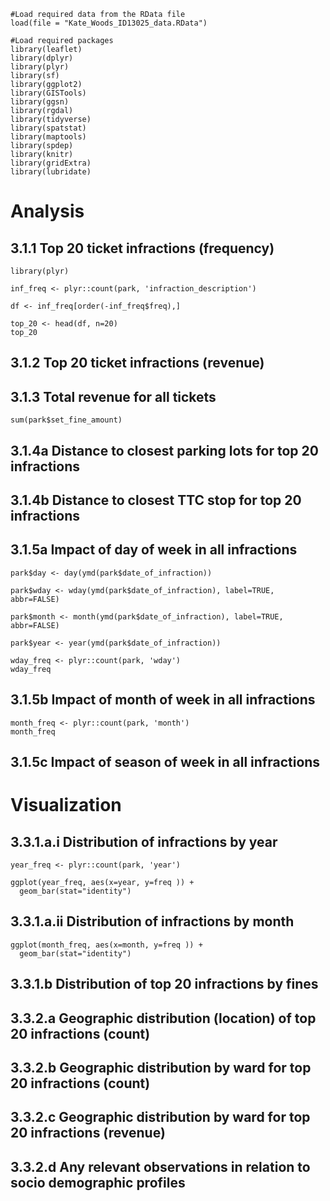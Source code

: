 ```{r}
#Load required data from the RData file
load(file = "Kate_Woods_ID13025_data.RData")

#Load required packages
library(leaflet)
library(dplyr)
library(plyr)
library(sf)
library(ggplot2)
library(GISTools)
library(ggsn)
library(rgdal)
library(tidyverse)
library(spatstat)
library(maptools)
library(spdep)
library(knitr)
library(gridExtra)
library(lubridate)
```


# Analysis

## 3.1.1 Top 20 ticket infractions (frequency)

```{r}
library(plyr)

inf_freq <- plyr::count(park, 'infraction_description')

df <- inf_freq[order(-inf_freq$freq),]

top_20 <- head(df, n=20)
top_20
```

## 3.1.2 Top 20 ticket infractions (revenue)

## 3.1.3 Total revenue for all tickets

```{r}
sum(park$set_fine_amount)
```


## 3.1.4a Distance to closest parking lots for top 20 infractions

## 3.1.4b Distance to closest TTC stop for top 20 infractions

## 3.1.5a Impact of day of week in all infractions

```{r}
park$day <- day(ymd(park$date_of_infraction))

park$wday <- wday(ymd(park$date_of_infraction), label=TRUE, abbr=FALSE)

park$month <- month(ymd(park$date_of_infraction), label=TRUE, abbr=FALSE)

park$year <- year(ymd(park$date_of_infraction))

wday_freq <- plyr::count(park, 'wday')
wday_freq
```
## 3.1.5b Impact of month of week in all infractions

```{r}
month_freq <- plyr::count(park, 'month')
month_freq
```

## 3.1.5c Impact of season of week in all infractions


# Visualization

## 3.3.1.a.i Distribution of infractions by year

```{r}
year_freq <- plyr::count(park, 'year')

ggplot(year_freq, aes(x=year, y=freq )) +
  geom_bar(stat="identity")
```


## 3.3.1.a.ii Distribution of infractions by month

```{r}
ggplot(month_freq, aes(x=month, y=freq )) +
  geom_bar(stat="identity")
```


## 3.3.1.b Distribution of top 20 infractions by fines

## 3.3.2.a Geographic distribution (location) of top 20 infractions (count)

## 3.3.2.b Geographic distribution by ward for top 20 infractions (count)

## 3.3.2.c Geographic distribution by ward for top 20 infractions (revenue)

## 3.3.2.d Any relevant observations in relation to socio demographic profiles

